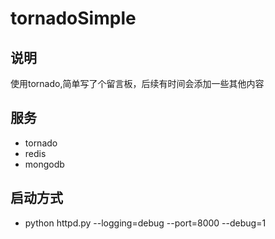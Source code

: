 # tornadoSimple
## 说明
使用tornado,简单写了个留言板，后续有时间会添加一些其他内容
## 服务
 - tornado
 - redis
 - mongodb
## 启动方式
 - python httpd.py --logging=debug --port=8000 --debug=1
